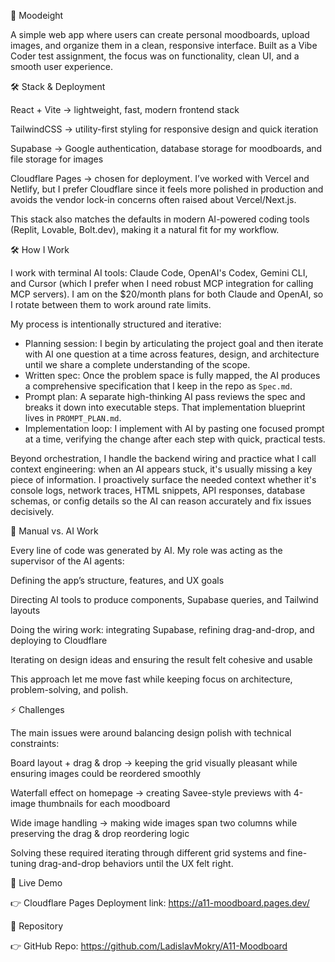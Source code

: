 🎨 Moodeight

A simple web app where users can create personal moodboards, upload images, and organize them in a clean, responsive interface. Built as a Vibe Coder test assignment, the focus was on functionality, clean UI, and a smooth user experience.

🛠️ Stack & Deployment

React + Vite → lightweight, fast, modern frontend stack

TailwindCSS → utility-first styling for responsive design and quick iteration

Supabase → Google authentication, database storage for moodboards, and file storage for images

Cloudflare Pages → chosen for deployment. I’ve worked with Vercel and Netlify, but I prefer Cloudflare since it feels more polished in production and avoids the vendor lock-in concerns often raised about Vercel/Next.js.

This stack also matches the defaults in modern AI-powered coding tools (Replit, Lovable, Bolt.dev), making it a natural fit for my workflow.

🛠️ How I Work

I work with terminal AI tools: Claude Code, OpenAI's Codex, Gemini CLI, and Cursor (which I prefer when I need robust MCP integration for calling MCP servers). I am on the $20/month plans for both Claude and OpenAI, so I rotate between them to work around rate limits.

My process is intentionally structured and iterative:

- Planning session: I begin by articulating the project goal and then iterate with AI one question at a time across features, design, and architecture until we share a complete understanding of the scope.
- Written spec: Once the problem space is fully mapped, the AI produces a comprehensive specification that I keep in the repo as `Spec.md`.
- Prompt plan: A separate high-thinking AI pass reviews the spec and breaks it down into executable steps. That implementation blueprint lives in `PROMPT_PLAN.md`.
- Implementation loop: I implement with AI by pasting one focused prompt at a time, verifying the change after each step with quick, practical tests.

Beyond orchestration, I handle the backend wiring and practice what I call context engineering: when an AI appears stuck, it's usually missing a key piece of information. I proactively surface the needed context whether it's console logs, network traces, HTML snippets, API responses, database schemas, or config details so the AI can reason accurately and fix issues decisively.

🤖 Manual vs. AI Work

Every line of code was generated by AI. My role was acting as the supervisor of the AI agents:

Defining the app’s structure, features, and UX goals

Directing AI tools to produce components, Supabase queries, and Tailwind layouts

Doing the wiring work: integrating Supabase, refining drag-and-drop, and deploying to Cloudflare

Iterating on design ideas and ensuring the result felt cohesive and usable

This approach let me move fast while keeping focus on architecture, problem-solving, and polish.

⚡ Challenges

The main issues were around balancing design polish with technical constraints:

Board layout + drag & drop → keeping the grid visually pleasant while ensuring images could be reordered smoothly

Waterfall effect on homepage → creating Savee-style previews with 4-image thumbnails for each moodboard

Wide image handling → making wide images span two columns while preserving the drag & drop reordering logic

Solving these required iterating through different grid systems and fine-tuning drag-and-drop behaviors until the UX felt right.

🚀 Live Demo

👉 Cloudflare Pages Deployment link: https://a11-moodboard.pages.dev/

📂 Repository

👉 GitHub Repo: https://github.com/LadislavMokry/A11-Moodboard
